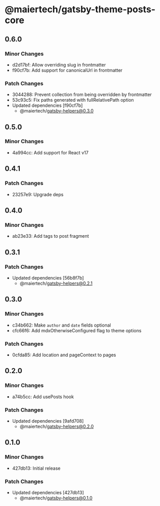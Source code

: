 # @maiertech/gatsby-theme-posts-core

## 0.6.0

### Minor Changes

- d2d17bf: Allow overriding slug in frontmatter
- f90cf7b: Add support for canonicalUrl in frontmatter

### Patch Changes

- 3044288: Prevent collection from being overridden by frontmatter
- 53c93c5: Fix paths generated with fullRelativePath option
- Updated dependencies [f90cf7b]
  - @maiertech/gatsby-helpers@0.3.0

## 0.5.0

### Minor Changes

- 4a994cc: Add support for React v17

## 0.4.1

### Patch Changes

- 23257e9: Upgrade deps

## 0.4.0

### Minor Changes

- ab23e33: Add tags to post fragment

## 0.3.1

### Patch Changes

- Updated dependencies [56b8f7b]
  - @maiertech/gatsby-helpers@0.2.1

## 0.3.0

### Minor Changes

- c34b662: Make `author` and `date` fields optional
- cfc66f6: Add mdxOtherwiseConfigured flag to theme options

### Patch Changes

- 0cfda85: Add location and pageContext to pages

## 0.2.0

### Minor Changes

- a74b5cc: Add usePosts hook

### Patch Changes

- Updated dependencies [9afd708]
  - @maiertech/gatsby-helpers@0.2.0

## 0.1.0

### Minor Changes

- 427db13: Initial release

### Patch Changes

- Updated dependencies [427db13]
  - @maiertech/gatsby-helpers@0.1.0

